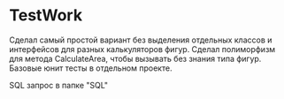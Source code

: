 # TestWork

Сделал самый простой вариант без выделения отдельных классов и интерфейсов для разных калькуляторов фигур.
Сделал полиморфизм для метода CalculateArea, чтобы вызывать без знания типа фигур.
Базовые юнит тесты в отдельном проекте.

SQL запрос в папке "SQL"
